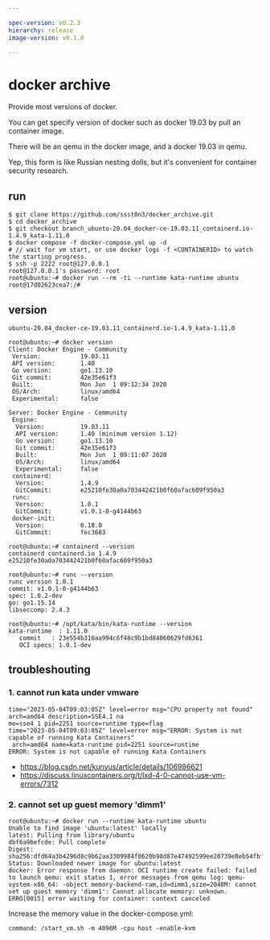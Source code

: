 ```yaml
---

spec-version: v0.2.3
hierarchy: release
image-version: v0.1.0

---
```


# docker archive

Provide most versions of docker. 

You can get specify version of docker such as docker 19.03 by pull an container image.

There will be an qemu in the docker image, and a docker 19.03 in qemu.

Yep, this form is like Russian nesting dolls, but it's convenient for container security research.

## run

```
$ git clone https://github.com/ssst0n3/docker_archive.git
$ cd docker_archive
$ git checkout branch_ubuntu-20.04_docker-ce-19.03.11_containerd.io-1.4.9_kata-1.11.0
$ docker compose -f docker-compose.yml up -d
# // wait for vm start, or use docker logs -f <CONTAINERID> to watch the starting progress.
$ ssh -p 2222 root@127.0.0.1
root@127.0.0.1's password: root
root@ubuntu:~# docker run --rm -ti --runtime kata-runtime ubuntu
root@17d02623cea7:/#
```

## version
`ubuntu-20.04_docker-ce-19.03.11_containerd.io-1.4.9_kata-1.11.0`

```
root@ubuntu:~# docker version
Client: Docker Engine - Community
 Version:           19.03.11
 API version:       1.40
 Go version:        go1.13.10
 Git commit:        42e35e61f3
 Built:             Mon Jun  1 09:12:34 2020
 OS/Arch:           linux/amd64
 Experimental:      false

Server: Docker Engine - Community
 Engine:
  Version:          19.03.11
  API version:      1.40 (minimum version 1.12)
  Go version:       go1.13.10
  Git commit:       42e35e61f3
  Built:            Mon Jun  1 09:11:07 2020
  OS/Arch:          linux/amd64
  Experimental:     false
 containerd:
  Version:          1.4.9
  GitCommit:        e25210fe30a0a703442421b0f60afac609f950a3
 runc:
  Version:          1.0.1
  GitCommit:        v1.0.1-0-g4144b63
 docker-init:
  Version:          0.18.0
  GitCommit:        fec3683
```

```
root@ubuntu:~# containerd --version
containerd containerd.io 1.4.9 e25210fe30a0a703442421b0f60afac609f950a3
```

```
root@ubuntu:~# runc --version
runc version 1.0.1
commit: v1.0.1-0-g4144b63
spec: 1.0.2-dev
go: go1.15.14
libseccomp: 2.4.3
```

```
root@ubuntu:~# /opt/kata/bin/kata-runtime --version
kata-runtime  : 1.11.0
   commit   : 23e554b316aa994c6f48c9b1bd84060629fd6361
   OCI specs: 1.0.1-dev
```

## troubleshouting

### 1. cannot run kata under vmware

```
time="2023-05-04T09:03:05Z" level=error msg="CPU property not found" arch=amd64 description=SSE4.1 na
me=sse4_1 pid=2251 source=runtime type=flag
time="2023-05-04T09:03:05Z" level=error msg="ERROR: System is not capable of running Kata Containers"
 arch=amd64 name=kata-runtime pid=2251 source=runtime
ERROR: System is not capable of running Kata Containers
```

* https://blog.csdn.net/kunyus/article/details/106986621
* https://discuss.linuxcontainers.org/t/lxd-4-0-cannot-use-vm-errors/7312

### 2. cannot set up guest memory 'dimm1'

```
root@ubuntu:~# docker run --runtime kata-runtime ubuntu
Unable to find image 'ubuntu:latest' locally
latest: Pulling from library/ubuntu
dbf6a9befcde: Pull complete
Digest: sha256:dfd64a3b4296d8c9b62aa3309984f8620b98d87e47492599ee20739e8eb54fbf
Status: Downloaded newer image for ubuntu:latest
docker: Error response from daemon: OCI runtime create failed: failed to launch qemu: exit status 1, error messages from qemu log: qemu-system-x86_64: -object memory-backend-ram,id=dimm1,size=2048M: cannot set up guest memory 'dimm1': Cannot allocate memory: unknown.
ERRO[0015] error waiting for container: context canceled
```

Increase the memory value in the docker-compose.yml:

`command: /start_vm.sh -m 4096M -cpu host -enable-kvm`